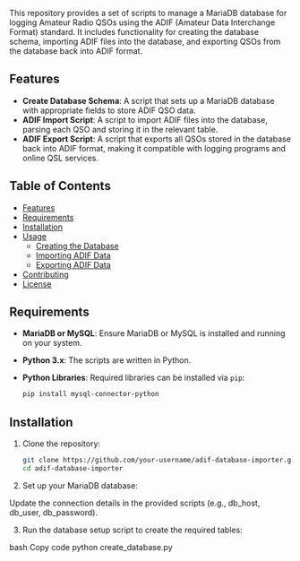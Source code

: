 This repository provides a set of scripts to manage a MariaDB database for logging Amateur Radio QSOs using the ADIF (Amateur Data Interchange Format) standard. It includes functionality for creating the database schema, importing ADIF files into the database, and exporting QSOs from the database back into ADIF format.

## Features

- **Create Database Schema**: A script that sets up a MariaDB database with appropriate fields to store ADIF QSO data.
- **ADIF Import Script**: A script to import ADIF files into the database, parsing each QSO and storing it in the relevant table.
- **ADIF Export Script**: A script that exports all QSOs stored in the database back into ADIF format, making it compatible with logging programs and online QSL services.

## Table of Contents

- [Features](#features)
- [Requirements](#requirements)
- [Installation](#installation)
- [Usage](#usage)
  - [Creating the Database](#creating-the-database)
  - [Importing ADIF Data](#importing-adif-data)
  - [Exporting ADIF Data](#exporting-adif-data)
- [Contributing](#contributing)
- [License](#license)

## Requirements

- **MariaDB or MySQL**: Ensure MariaDB or MySQL is installed and running on your system.
- **Python 3.x**: The scripts are written in Python.
- **Python Libraries**: Required libraries can be installed via `pip`:

  ```bash
  pip install mysql-connector-python

## Installation

1. Clone the repository:

   ```bash
   git clone https://github.com/your-username/adif-database-importer.git
   cd adif-database-importer
2. Set up your MariaDB database:

Update the connection details in the provided scripts (e.g., db_host, db_user, db_password).

3. Run the database setup script to create the required tables:

bash
Copy code
python create_database.py
